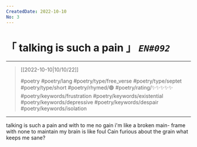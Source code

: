 ```yaml
---
CreatedDate: 2022-10-10
No: 3
---
```

# &#12300; talking is such a pain &#12301; *`EN#092`*

---

> [[2022-10-10|10/10/22]]
> 
> #poetry 
> #poetry/lang 
> #poetry/type/free_verse #poetry/type/septet #poetry/type/short 
> #poetry/rhymed/🟢 
> #poetry/rating/✨✨✨✨✨ 
> #poetry/keywords/frustration #poetry/keywords/existential #poetry/keywords/depressive #poetry/keywords/despair #poetry/keywords/isolation

---

talking is such a pain
and with to me no gain
i'm like a broken main-
frame with none to maintain
my brain is like foul Cain
furious about the grain
what keeps me sane?